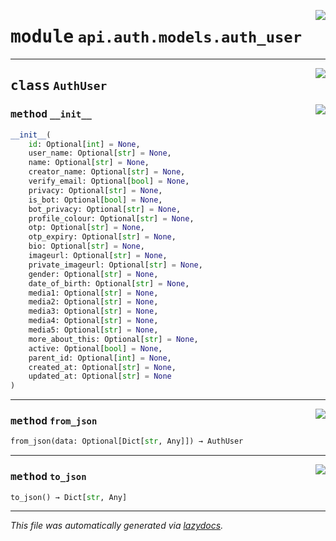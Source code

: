 <!-- markdownlint-disable -->

<a href="https://github.com/switchcollab/Switch-Bots-Python-Library/tree/main/src/switch/api/auth/models/auth_user.py#L0"><img align="right" src="https://img.shields.io/badge/-source-cccccc?style=flat-square"/></a>

# <kbd>module</kbd> `api.auth.models.auth_user`






---

<a href="https://github.com/switchcollab/Switch-Bots-Python-Library/tree/main/src/switch/api/auth/models/auth_user.py#L6"><img align="right" src="https://img.shields.io/badge/-source-cccccc?style=flat-square"/></a>

## <kbd>class</kbd> `AuthUser`




<a href="https://github.com/switchcollab/Switch-Bots-Python-Library/tree/main/src/switch/api/auth/models/auth_user.py#L7"><img align="right" src="https://img.shields.io/badge/-source-cccccc?style=flat-square"/></a>

### <kbd>method</kbd> `__init__`

```python
__init__(
    id: Optional[int] = None,
    user_name: Optional[str] = None,
    name: Optional[str] = None,
    creator_name: Optional[str] = None,
    verify_email: Optional[bool] = None,
    privacy: Optional[str] = None,
    is_bot: Optional[bool] = None,
    bot_privacy: Optional[str] = None,
    profile_colour: Optional[str] = None,
    otp: Optional[str] = None,
    otp_expiry: Optional[str] = None,
    bio: Optional[str] = None,
    imageurl: Optional[str] = None,
    private_imageurl: Optional[str] = None,
    gender: Optional[str] = None,
    date_of_birth: Optional[str] = None,
    media1: Optional[str] = None,
    media2: Optional[str] = None,
    media3: Optional[str] = None,
    media4: Optional[str] = None,
    media5: Optional[str] = None,
    more_about_this: Optional[str] = None,
    active: Optional[bool] = None,
    parent_id: Optional[int] = None,
    created_at: Optional[str] = None,
    updated_at: Optional[str] = None
)
```








---

<a href="https://github.com/switchcollab/Switch-Bots-Python-Library/tree/main/src/switch/api/auth/models/auth_user.py#L63"><img align="right" src="https://img.shields.io/badge/-source-cccccc?style=flat-square"/></a>

### <kbd>method</kbd> `from_json`

```python
from_json(data: Optional[Dict[str, Any]]) → AuthUser
```





---

<a href="https://github.com/switchcollab/Switch-Bots-Python-Library/tree/main/src/switch/api/auth/models/auth_user.py#L95"><img align="right" src="https://img.shields.io/badge/-source-cccccc?style=flat-square"/></a>

### <kbd>method</kbd> `to_json`

```python
to_json() → Dict[str, Any]
```








---

_This file was automatically generated via [lazydocs](https://github.com/ml-tooling/lazydocs)._
